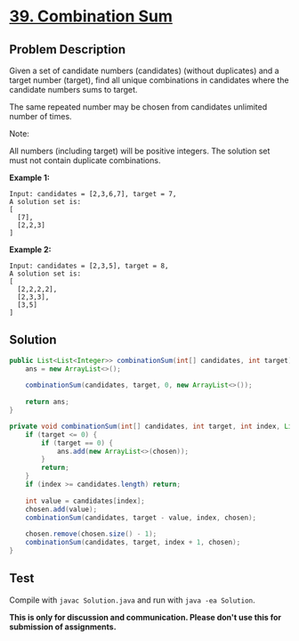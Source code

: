 # [39. Combination Sum][title]

## Problem Description

Given a set of candidate numbers (candidates) (without duplicates) and a target number (target), find all unique combinations in candidates where the candidate numbers sums to target.

The same repeated number may be chosen from candidates unlimited number of times.

Note:

All numbers (including target) will be positive integers.
The solution set must not contain duplicate combinations.

**Example 1:**

```
Input: candidates = [2,3,6,7], target = 7,
A solution set is:
[
  [7],
  [2,2,3]
]
```

**Example 2:**

```
Input: candidates = [2,3,5], target = 8,
A solution set is:
[
  [2,2,2,2],
  [2,3,3],
  [3,5]
]
```

## Solution

```java
public List<List<Integer>> combinationSum(int[] candidates, int target) {
    ans = new ArrayList<>();
    
    combinationSum(candidates, target, 0, new ArrayList<>());
    
    return ans;
}

private void combinationSum(int[] candidates, int target, int index, List<Integer> chosen) {
    if (target <= 0) {
        if (target == 0) {
            ans.add(new ArrayList<>(chosen));
        }
        return;
    }
    if (index >= candidates.length) return;
    
    int value = candidates[index];
    chosen.add(value);        
    combinationSum(candidates, target - value, index, chosen);
    
    chosen.remove(chosen.size() - 1);
    combinationSum(candidates, target, index + 1, chosen);
}
```

## Test

Compile with `javac Solution.java` and run with `java -ea Solution`.

**This is only for discussion and communication. Please don't use this for submission of assignments.**

[title]: https://leetcode.com/problems/combination-sum/